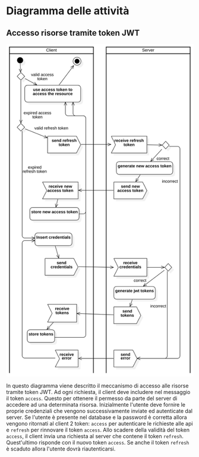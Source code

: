 # Diagramma delle attività

## Accesso risorse tramite token JWT

![Image not found](./images/activity_diagram.svg)

In questo diagramma viene descritto il meccanismo di accesso alle risorse tramite token JWT. Ad ogni richiesta, il client deve includere nel messaggio il token `access`. Questo per ottenere il permesso da parte del server di accedere ad una determinata risorsa. Inizialmente l'utente deve fornire le proprie credenziali che vengono successivamente inviate ed autenticate dal server. Se l'utente è presente nel database e la password è corretta allora vengono ritornati al client 2 token: `access` per autenticare le richieste alle api e `refresh` per rinnovare il token `access`. Allo scadere della validità del token `access`, il client invia una richiesta al server che contene il token `refresh`. Quest'ultimo risponde con il nuovo token `access`. Se anche il token `refresh` è scaduto allora l'utente dovrà riautenticarsi.
